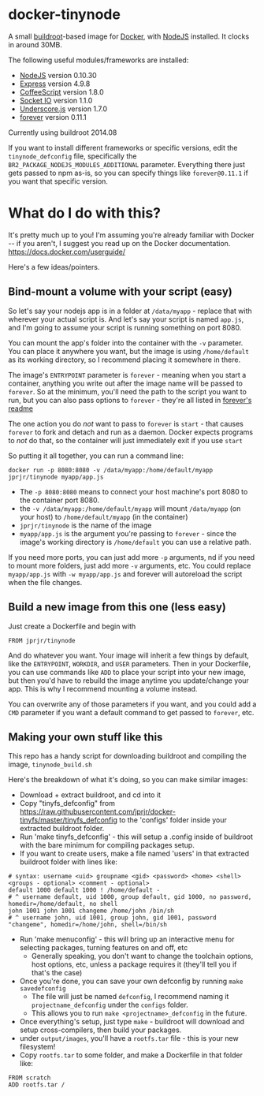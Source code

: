 docker-tinynode
=============

A small [buildroot](http://buildroot.uclibc.org/)-based image for [Docker](http://docker.io/), with [NodeJS](http://nodejs.org/) installed. It clocks in around 30MB.

The following useful modules/frameworks are installed:

* [NodeJS](http://nodejs.org) version 0.10.30
* [Express](http://expressjs.com/) version 4.9.8
* [CoffeeScript](http://coffeescript.org/) version 1.8.0
* [Socket IO](http://socket.io/) version 1.1.0
* [Underscore.js](http://underscorejs.org/) version 1.7.0
* [forever](https://github.com/nodejitsu/forever) version 0.11.1

Currently using buildroot 2014.08

If you want to install different frameworks or specific versions, edit the
`tinynode_defconfig` file, specifically the `BR2_PACKAGE_NODEJS_MODULES_ADDITIONAL` parameter. Everything there just gets passed to npm as-is, so you can
specify things like `forever@0.11.1` if you want that specific version.

# What do I do with this?

It's pretty much up to you! I'm assuming you're already familiar with Docker --
if you aren't, I suggest you read up on the Docker documentation.
https://docs.docker.com/userguide/

Here's a few ideas/pointers.

## Bind-mount a volume with your script (easy)

So let's say your nodejs app is in a folder at `/data/myapp` - replace that with wherever 
your actual script is. And let's say your script is named `app.js`, and I'm going to assume 
your script is running something on port 8080.

You can mount the app's folder into the container with the `-v` parameter. You can place it 
anywhere you want, but the image is using `/home/default` as its working directory, so I 
recommend placing it somewhere in there.

The image's `ENTRYPOINT` parameter is `forever` - meaning when you start a container, anything 
you write out after the image name will be passed to `forever`. So at the minimum, you'll need 
the path to the script you want to run, but you can also pass options to `forever` - they're all 
listed in [forever's readme](https://github.com/nodejitsu/forever/blob/master/README.md)

The one action you do *not* want to pass to `forever` is `start` - that causes `forever` to fork 
and detach and run as a daemon. Docker expects programs to *not* do that, so the container will 
just immediately exit if you use `start`

So putting it all together, you can run a command line:

`docker run -p 8080:8080 -v /data/myapp:/home/default/myapp jprjr/tinynode myapp/app.js`

* The `-p 8080:8080` means to connect your host machine's port 8080 to the container port 8080.
* the `-v /data/myapp:/home/default/myapp` will mount `/data/myapp` (on your host) to `/home/default/myapp` (in the container)
* `jprjr/tinynode` is the name of the image
* `myapp/app.js` is the argument you're passing to `forever` - since the image's working directory is `/home/default` you can use a relative path.

If you need more ports, you can just add more `-p` arguments, nd if you need to mount more 
folders, just add more `-v` arguments, etc. You could replace `myapp/app.js` with `-w myapp/app.js` 
and forever will autoreload the script when the file changes.


## Build a new image from this one (less easy)

Just create a Dockerfile and begin with

```
FROM jprjr/tinynode
```

And do whatever you want. Your image will inherit a few things by default, like 
the `ENTRYPOINT`, `WORKDIR`, and `USER` parameters. Then in your Dockerfile, you can use 
commands like `ADD` to place your script into your new image, but then you'd have to
rebuild the image anytime you update/change your app. This is why I recommend mounting a volume
instead.

You can overwrite any of those parameters if you want, and you could add a `CMD` parameter 
if you want a default command to get passed to `forever`, etc.


## Making your own stuff like this

This repo has a handy script for downloading buildroot and compiling the image, `tinynode_build.sh`

Here's the breakdown of what it's doing, so you can make similar images:

* Download + extract buildroot, and cd into it
* Copy "tinyfs_defconfig" from https://raw.githubusercontent.com/jprjr/docker-tinyfs/master/tinyfs_defconfig to
  the 'configs' folder inside your extracted buildroot folder.
* Run 'make tinyfs_defconfig' - this will setup a .config inside of buildroot with the bare minimum for compiling packages setup.
* If you want to create users, make a file named 'users' in that extracted buildroot folder with lines like:
```
# syntax: username <uid> groupname <gid> <password> <home> <shell> <groups - optional> <comment - optional>
default 1000 default 1000 ! /home/default -
# ^ username default, uid 1000, group default, gid 1000, no password, homedir=/home/default, no shell
john 1001 john 1001 changeme /home/john /bin/sh
# ^ username john, uid 1001, group john, gid 1001, password "changeme", homedir=/home/john, shell=/bin/sh
```

* Run 'make menuconfig' - this will bring up an interactive menu for selecting packages, turning features on and off, etc
  * Generally speaking, you don't want to change the toolchain options, host options, etc, unless a package requires it (they'll tell you if that's the case)
* Once you're done, you can save your own defconfig by running `make savedefconfig`
  * The file will just be named `defconfig`, I recommend naming it `projectname_defconfig` under the `configs` folder. 
  * This allows you to run `make <projectname>_defconfig` in the future.
* Once everything's setup, just type `make` - buildroot will download and setup cross-compilers, then build your packages.
* under `output/images`, you'll have a `rootfs.tar` file - this is your new filesystem!
* Copy `rootfs.tar` to some folder, and make a Dockerfile in that folder like:
```
FROM scratch
ADD rootfs.tar /
```
